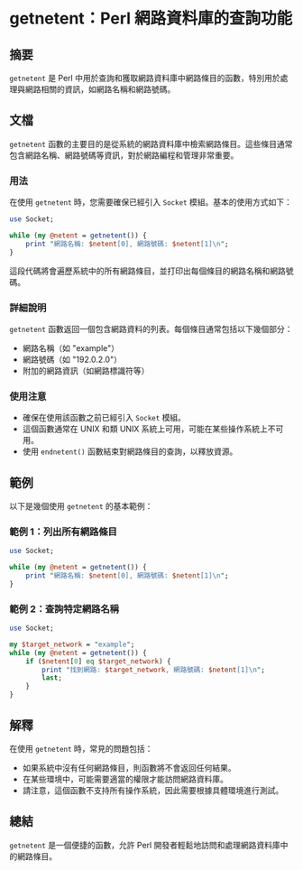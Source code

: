 <!--
Meta Description: # getnetent：Perl 網路資料庫的查詢功能 ## 摘要 `getnetent` 是 Perl 中用於查詢和獲取網路資料庫中網路條目的函數，特別用於處理與網路相關的資訊，如網路名稱和網路號碼。 ## 文檔 `getnetent` 函數的主要目的是從系統的網路資料庫中檢索網路條目。這些條目通...
Meta Keywords: getnetent, netent, perl, socket, 網路號碼
-->

# getnetent：Perl 網路資料庫的查詢功能

## 摘要
`getnetent` 是 Perl 中用於查詢和獲取網路資料庫中網路條目的函數，特別用於處理與網路相關的資訊，如網路名稱和網路號碼。

## 文檔
`getnetent` 函數的主要目的是從系統的網路資料庫中檢索網路條目。這些條目通常包含網路名稱、網路號碼等資訊，對於網路編程和管理非常重要。

### 用法
在使用 `getnetent` 時，您需要確保已經引入 `Socket` 模組。基本的使用方式如下：

```perl
use Socket;

while (my @netent = getnetent()) {
    print "網路名稱: $netent[0], 網路號碼: $netent[1]\n";
}
```

這段代碼將會遍歷系統中的所有網路條目，並打印出每個條目的網路名稱和網路號碼。

### 詳細說明
`getnetent` 函數返回一個包含網路資料的列表。每個條目通常包括以下幾個部分：
- 網路名稱（如 "example"）
- 網路號碼（如 "192.0.2.0"）
- 附加的網路資訊（如網路標識符等）

### 使用注意
- 確保在使用該函數之前已經引入 `Socket` 模組。
- 這個函數通常在 UNIX 和類 UNIX 系統上可用，可能在某些操作系統上不可用。
- 使用 `endnetent()` 函數結束對網路條目的查詢，以釋放資源。

## 範例
以下是幾個使用 `getnetent` 的基本範例：

### 範例 1：列出所有網路條目
```perl
use Socket;

while (my @netent = getnetent()) {
    print "網路名稱: $netent[0], 網路號碼: $netent[1]\n";
}
```

### 範例 2：查詢特定網路名稱
```perl
use Socket;

my $target_network = "example";
while (my @netent = getnetent()) {
    if ($netent[0] eq $target_network) {
        print "找到網路: $target_network, 網路號碼: $netent[1]\n";
        last;
    }
}
```

## 解釋
在使用 `getnetent` 時，常見的問題包括：
- 如果系統中沒有任何網路條目，則函數將不會返回任何結果。
- 在某些環境中，可能需要適當的權限才能訪問網路資料庫。
- 請注意，這個函數不支持所有操作系統，因此需要根據具體環境進行測試。

## 總結
`getnetent` 是一個便捷的函數，允許 Perl 開發者輕鬆地訪問和處理網路資料庫中的網路條目。
